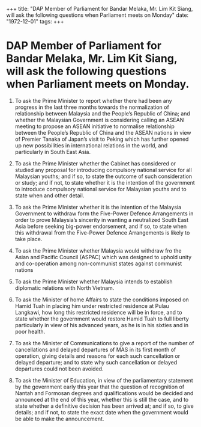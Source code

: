 +++ 
title: "DAP Member of Parliament for Bandar Melaka, Mr. Lim Kit Siang, will ask the following questions when Parliament meets on Monday"
date: "1972-12-01"
tags:
+++

# DAP Member of Parliament for Bandar Melaka, Mr. Lim Kit Siang, will ask the following questions when Parliament meets on Monday.

1.	To ask the Prime Minister to report whether there had been any progress in the last three months towards the normalization of relationship between Malaysia and the People’s Republic of China; and whether the Malaysian Government is considering calling an ASEAN meeting to propose an ASEAN initiative to normalise relationship between the People’s Republic of China and the ASEAN nations in view of Premier Tanaka of Japan’s visit to Peking which has further opened up new possibilities in international relations in the world, and particularly in South East Asia.</u>

2.	To ask the Prime Minister whether the Cabinet has considered or studied any proposal for introducing compulsory national service for all Malaysian youths; and if so, to state the outcome of such consideration or study; and if not, to state whether it is the intention of the government to introduce compulsory national service for Malaysian youths and to state when and other detail.

3.	To ask the Prime Minister whether it is the intention of the Malaysia Government to withdraw form the Five-Power Defence Arrangements in order to prove Malaysia’s sincerity in wanting a neutralized South East Asia before seeking big-power endorsement, and if so, to state when this withdrawal from the Five-Power Defence Arrangements is likely to take place.

4.	To ask the Prime Minister whether Malaysia would withdraw fro the Asian and Pacific Council (ASPAC) which was designed to uphold unity and co-operation among non-communist states against communist nations

5.	To ask the Prime Minister whether Malaysia intends to establish diplomatic relations with North Vietnam.

6.	To ask the Minister of home Affairs to state the conditions imposed on Hamid Tuah in placing him under restricted residence at Pulau Langkawi, how long this restricted residence will be in force, and to state whether the government would restore Hamid Tuah to full liberty particularly in view of his advanced years, as he is in his sixties and in poor health.

7.	To ask the Minister of Communications to give a report of the number of cancellations and delayed departures of MAS in its first month of operation, giving details and reasons for each such cancellation or delayed departure; and to state why such cancellation or delayed departures could not been avoided.

8.	To ask the Minister of Education, in view of the parliamentary statement by the government early this year that the question of recognition of Nantah and Formosan degrees and qualifications would be decided and announced at the end of this year, whether this is still the case, and to state whether a definitive decision has been arrived at; and if so, to give details; and if not, to state the exact date when the government would be able to make the announcement.
 
